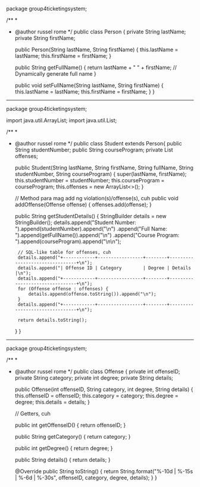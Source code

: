 package group4ticketingsystem;

/**
 *
 * @author russel rome
 */
public class Person {
    private String lastName;
    private String firstName;

    public Person(String lastName, String firstName) {
        this.lastName = lastName;
        this.firstName = firstName;
    }

    public String getFullName() {
        return lastName + " " + firstName; // Dynamically generate full name
    }

    public void setFullName(String lastName, String firstName) {
        this.lastName = lastName;
        this.firstName = firstName;
    }
}

-----------
package group4ticketingsystem;

import java.util.ArrayList;
import java.util.List;

/**
 *
 * @author russel rome
 */
public class Student extends Person{
    public String studentNumber;
    public String courseProgram;
    private List<Offense> offenses;

    public Student(String lastName, String firstName, String fullName, String studentNumber, String courseProgram) {
        super(lastName, firstName);
        this.studentNumber = studentNumber;
        this.courseProgram = courseProgram;
        this.offenses = new ArrayList<>();
    }

    // Method para mag add ng violation(s)/offense(s), cuh
    public void addOffense(Offense offense) {
        offenses.add(offense);
    }

    public String getStudentDetails() {
        StringBuilder details = new StringBuilder();
        details.append("Student Number: ").append(studentNumber).append("\n")
               .append("Full Name: ").append(getFullName()).append("\n")
               .append("Course Program: ").append(courseProgram).append("\n\n");
        
        // SQL-like table for offenses, cuh
        details.append("+------------+-----------------+--------+--------------------------------+\n");
        details.append("| Offense ID | Category        | Degree | Details                        |\n");
        details.append("+------------+-----------------+--------+--------------------------------+\n");
        for (Offense offense : offenses) {
            details.append(offense.toString()).append("\n");
        }
        details.append("+------------+-----------------+--------+--------------------------------+\n");

        return details.toString();
    }
}
--------
package group4ticketingsystem;

/**
 *
 * @author russel rome
 */
public class Offense {
    private int offenseID;
    private String category;
    private int degree;
    private String details;

    public Offense(int offenseID, String category, int degree, String details) {
        this.offenseID = offenseID;
        this.category = category;
        this.degree = degree;
        this.details = details;
    }

    // Getters, cuh

    public int getOffenseID() {
        return offenseID;
    }

    public String getCategory() {
        return category;
    }

    public int getDegree() {
        return degree;
    }

    public String details() {
        return details;
    }

    @Override
    public String toString() {
        return String.format("%-10d | %-15s | %-6d | %-30s", offenseID, category, degree, details);
    }
}

